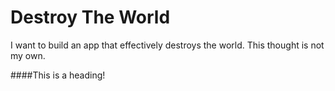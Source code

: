 # Destroy The World
I want to build an app that effectively destroys the world. This thought is not my own.

####This is a heading!
